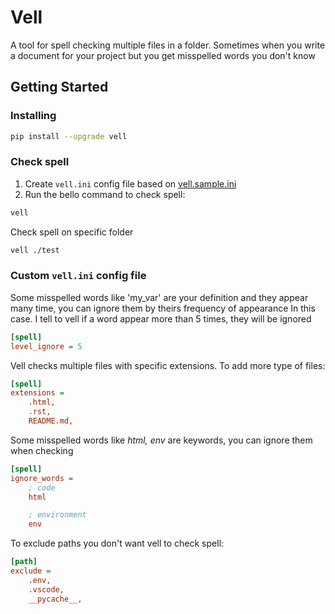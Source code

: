 # Vell

A tool for spell checking multiple files in a folder. Sometimes when you write a document for your project but you get misspelled words you don't know

## Getting Started

### Installing

```bash
pip install --upgrade vell
```

### Check spell

1. Create `vell.ini` config file based on [vell.sample.ini](vell.sample.ini)
2. Run the bello command to check spell:

```bash
vell
```

Check spell on specific folder

```bash
vell ./test
```

### Custom `vell.ini` config file

Some misspelled words like 'my_var' are your definition and they appear many time, you can ignore them by theirs frequency of appearance
In this case. I tell to vell if a word appear more than 5 times, they will be ignored

```ini
[spell]
level_ignore = 5
```

Vell checks multiple files with specific extensions. To add more type of files:

```ini
[spell]
extensions =
    .html,
    .rst,
    README.md,
```

Some misspelled words like _html, env_ are keywords, you can ignore them when checking

```ini
[spell]
ignore_words =
    ; code
    html

    ; environment
    env
```

To exclude paths you don't want vell to check spell:

```ini
[path]
exclude =
    .env,
    .vscode,
    __pycache__,
```
